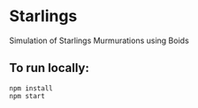 # Starlings
Simulation of Starlings Murmurations using Boids


## To run locally:

```
npm install
npm start
```